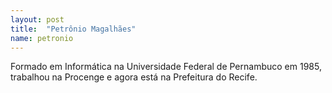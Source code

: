 ```yaml
---
layout: post
title:  "Petrônio Magalhães"
name: petronio
---
```


Formado em Informática na Universidade Federal de Pernambuco em 1985, trabalhou na Procenge e agora está na Prefeitura do Recife.
